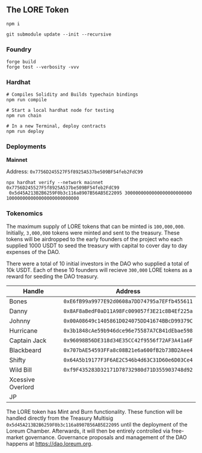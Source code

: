 ## The LORE Token

`npm i`

`git submodule update --init --recursive`

### Foundry
```
forge build
forge test --verbosity -vvv
```

### Hardhat


```
# Compiles Solidity and Builds typechain bindings
npm run compile

# Start a local hardhat node for testing
npm run chain

# In a new Terminal, deploy contracts
npm run deploy

```

### Deployments

**Mainnet**

Address: `0x7756D245527F5f8925A537be509BF54feb2FdC99`
```
npx hardhat verify --network mainnet 0x7756D245527F5f8925A537be509BF54feb2FdC99
 0x5d45A213B2B6259F0b3c116a8907B56AB5E22095 3000000000000000000000000 100000000000000000000000000 
```

### Tokenomics

The maximum supply of LORE tokens that can be minted is `100,000,000`. Initially, `3,000,000` tokens
were minted and sent to the treasury. These tokens will be airdropped to the early founders of the project
who each supplied 1000 USDT to seed the treasury with capital to cover day to day expenses of the DAO.

There were a total of 10 initial investors in the DAO who supplied a total of 10k USDT.
Each of these 10 founders will recieve `300,000` LORE tokens as a reward for seeding the DAO treasury.

| Handle            | Address                                    |
|-------------------|--------------------------------------------|
| Bones             | `0xE6fB99a9977E92d0608a7DD74795a7EFfb455611` |
| Danny             | `0x8AF8aBedF0aD11A98Fc009057f3E21c8B4Ef225a` |
| Johnny            | `0x00A08649c1405861D024075DD41674BBcD99379C` |
| Hurricane         | `0x3b1848cAe59b946dce96e75587A7CB41dEbae598` |
| Captain Jack      | `0x96098B56DE318d34E35CC42f9556f72AF3A41a6F` |
| Blackbeard        | `0x707bAE54593FFa8c08B21e6a600fB2b73BD2Aee4` |
| Shifty            | `0x64A5b19177F3F6AE2C546b4d63C31D60e6D03Ce4` |
| Wild Bill         | `0xf9F435283D32171D78732980d71D355903748d92` |
| Xcessive Overlord |                                            |
| JP                |                                            |

The LORE token has Mint and Burn functionality. These function will be handled directly from the 
Treasury Multisig `0x5d45A213B2B6259F0b3c116a8907B56AB5E22095` until the deployment of the Loreum Chamber.
Afterwards, it will then be entirely controlled via free-market governance. Governance proposals and
management of the DAO happens at https://dao.loreum.org.